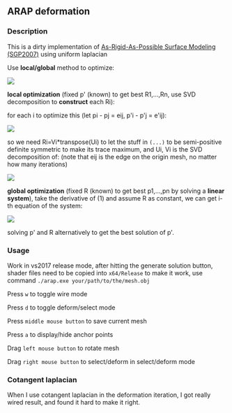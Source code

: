 ## ARAP deformation
### Description
This is a dirty implementation of <a href="https://igl.ethz.ch/projects/ARAP/arap_web.pdf">As-Rigid-As-Possible Surface Modeling (SGP2007)</a> using uniform laplacian

Use **local/global** method to optimize:

<img src="https://user-images.githubusercontent.com/42519504/162159684-6999ad50-4c9c-4e8f-bf9c-dd28e47fff48.PNG"/>

**local optimization** (fixed p' (known) to get best R1,...,Rn, use SVD decomposition to **construct** each Ri):

for each i to optimize this (let pi - pj = eij, p'i - p'j  = e'ij):

<img src="https://user-images.githubusercontent.com/42519504/162159625-74cc27a3-3522-46d0-b8e4-3b56d14fc560.png">

so we need Ri=Vi*transpose(Ui) to let the stuff in `(...)` to be semi-positive definite symmetric to make its trace maximum, and Ui, Vi is the SVD decomposition of: (note that eij is the edge on the origin mesh, no matter how many iterations)

<img src="https://user-images.githubusercontent.com/42519504/162159515-85a0eb95-d27b-4943-983d-eec7d754cda0.PNG">

**global optimization** (fixed R (known) to get best p1,...,pn by solving a **linear system**), take the derivative of (1) and assume R as constant, we can get i-th equation of the system:

<img src="https://user-images.githubusercontent.com/42519504/162156056-84f81c75-10e4-4230-b320-548ecb17a581.PNG"/>

solving p' and R alternatively to get the best solution of p'.

### Usage
Work in vs2017 release mode, after hitting the generate solution button, shader files need to be copied into `x64/Release` to make it work, use command `./arap.exe your/path/to/the/mesh.obj`

Press `w` to toggle wire mode

Press `d` to toggle deform/select mode

Press `middle mouse button` to save current mesh

Press `a` to display/hide anchor points

Drag `left mouse button` to rotate mesh

Drag `right mouse button` to select/deform in select/deform mode
### Cotangent laplacian
When I use cotangent laplacian in the deformation iteration, I got really wired result, and found it hard to make it right.
